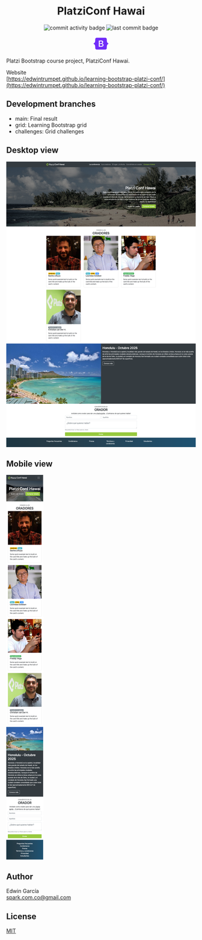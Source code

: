 <h1 align="center">PlatziConf Hawai</h1>

<p align="center">
  <img src="https://img.shields.io/github/commit-activity/m/edwintrumpet/learning-bootstrap-platzi-conf?logo=github" alt="commit activity badge">
  <img src="https://img.shields.io/github/last-commit/edwintrumpet/learning-bootstrap-platzi-conf?logo=github" alt="last commit badge">
</p>

<p align="center">
  <img src="https://raw.githubusercontent.com/devicons/devicon/9c6bfdb9783cdfe1018666ed76adcfd3eab6fad6/icons/bootstrap/bootstrap-plain.svg" alt="bootstrap" width="40" height="40"/>
</p>

Platzi Bootstrap course project, PlatziConf Hawai.

Website  
[https://edwintrumpet.github.io/learning-bootstrap-platzi-conf/](https://edwintrumpet.github.io/learning-bootstrap-platzi-conf/)

## Development branches

- main: Final result
- grid: Learning Bootstrap grid
- challenges: Grid challenges

## Desktop view

![desktop view](./assets/screens/desktop.png)

## Mobile view

![desktop view](./assets/screens/mobile.png)

## Author

Edwin García  
spark.com.co@gmail.com

## License
[MIT](./LICENSE)
